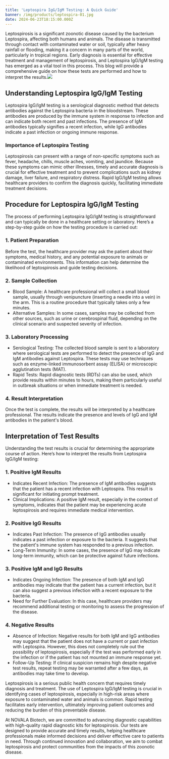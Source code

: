 ```yaml
---
title: 'Leptospira IgG/IgM Testing: A Quick Guide'
banner: /img/products/leptospira-01.jpg
date: 2024-06-23T18:15:00.000Z
---
```


Leptospirosis is a significant zoonotic disease caused by the bacterium Leptospira, affecting both humans and animals. The disease is transmitted through contact with contaminated water or soil, typically after heavy rainfall or flooding, making it a concern in many parts of the world, particularly in tropical regions. Early diagnosis is essential for effective treatment and management of leptospirosis, and Leptospira IgG/IgM testing has emerged as a vital tool in this process. This blog will provide a comprehensive guide on how these tests are performed and how to interpret the results.![](/img/6123485.webp)

## Understanding Leptospira IgG/IgM Testing

Leptospira IgG/IgM testing is a serological diagnostic method that detects antibodies against the Leptospira bacteria in the bloodstream. These antibodies are produced by the immune system in response to infection and can indicate both recent and past infections. The presence of IgM antibodies typically signifies a recent infection, while IgG antibodies indicate a past infection or ongoing immune response.

### Importance of Leptospira Testing

Leptospirosis can present with a range of non-specific symptoms such as fever, headache, chills, muscle aches, vomiting, and jaundice. Because these symptoms can mimic other illnesses, timely and accurate diagnosis is crucial for effective treatment and to prevent complications such as kidney damage, liver failure, and respiratory distress. Rapid IgG/IgM testing allows healthcare providers to confirm the diagnosis quickly, facilitating immediate treatment decisions.

## Procedure for Leptospira IgG/IgM Testing

The process of performing Leptospira IgG/IgM testing is straightforward and can typically be done in a healthcare setting or laboratory. Here’s a step-by-step guide on how the testing procedure is carried out:

### 1. Patient Preparation

Before the test, the healthcare provider may ask the patient about their symptoms, medical history, and any potential exposure to animals or contaminated environments. This information can help determine the likelihood of leptospirosis and guide testing decisions.

### 2. Sample Collection

* Blood Sample: A healthcare professional will collect a small blood sample, usually through venipuncture (inserting a needle into a vein) in the arm. This is a routine procedure that typically takes only a few minutes.
* Alternative Samples: In some cases, samples may be collected from other sources, such as urine or cerebrospinal fluid, depending on the clinical scenario and suspected severity of infection.

### 3. Laboratory Processing

* Serological Testing: The collected blood sample is sent to a laboratory where serological tests are performed to detect the presence of IgG and IgM antibodies against Leptospira. These tests may use techniques such as enzyme-linked immunosorbent assay (ELISA) or microscopic agglutination tests (MAT).
* Rapid Tests: Rapid diagnostic tests (RDTs) can also be used, which provide results within minutes to hours, making them particularly useful in outbreak situations or when immediate treatment is needed.

### 4. Result Interpretation

Once the test is complete, the results will be interpreted by a healthcare professional. The results indicate the presence and levels of IgG and IgM antibodies in the patient's blood.

## Interpretation of Test Results

Understanding the test results is crucial for determining the appropriate course of action. Here’s how to interpret the results from Leptospira IgG/IgM testing:

### 1. Positive IgM Results

* Indicates Recent Infection: The presence of IgM antibodies suggests that the patient has a recent infection with Leptospira. This result is significant for initiating prompt treatment.
* Clinical Implications: A positive IgM result, especially in the context of symptoms, indicates that the patient may be experiencing acute leptospirosis and requires immediate medical intervention.

### 2. Positive IgG Results

* Indicates Past Infection: The presence of IgG antibodies usually indicates a past infection or exposure to the bacteria. It suggests that the patient's immune system has responded to a previous infection.
* Long-Term Immunity: In some cases, the presence of IgG may indicate long-term immunity, which can be protective against future infections.

### 3. Positive IgM and IgG Results

* Indicates Ongoing Infection: The presence of both IgM and IgG antibodies may indicate that the patient has a current infection, but it can also suggest a previous infection with a recent exposure to the bacteria.
* Need for Further Evaluation: In this case, healthcare providers may recommend additional testing or monitoring to assess the progression of the disease.

### 4. Negative Results

* Absence of Infection: Negative results for both IgM and IgG antibodies may suggest that the patient does not have a current or past infection with Leptospira. However, this does not completely rule out the possibility of leptospirosis, especially if the test was performed early in the infection or if the patient has not mounted an immune response yet.
* Follow-Up Testing: If clinical suspicion remains high despite negative test results, repeat testing may be warranted after a few days, as antibodies may take time to develop.

Leptospirosis is a serious public health concern that requires timely diagnosis and treatment. The use of Leptospira IgG/IgM testing is crucial in identifying cases of leptospirosis, especially in high-risk areas where exposure to contaminated water and animals is common. Rapid testing facilitates early intervention, ultimately improving patient outcomes and reducing the burden of this preventable disease.

At NOVALA Biotech, we are committed to advancing diagnostic capabilities with high-quality rapid diagnostic kits for leptospirosis. Our tests are designed to provide accurate and timely results, helping healthcare professionals make informed decisions and deliver effective care to patients in need. Through continued innovation and collaboration, we aim to combat leptospirosis and protect communities from the impacts of this zoonotic disease.
